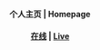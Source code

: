 <h4 align='center'>个人主页 | Homepage</h4>

<h4 align='center'><a href="huberyyang.site">在线</a> | <a href="huberyyang.site">Live</a></h4>
